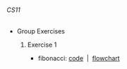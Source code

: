 <html>
    <head>
        <title>mimin page</title>
        <meta charset="utf-8">
    </head>
    <body>
        <h6>CS11</h6>
        <ul>
            <li>Group Exercises</li>
            <ol>
                <li>Exercise 1</li>
                <ul>
                    <li>fibonacci: <a href="cs11/fib.py">code</a>&nbsp&nbsp|&nbsp&nbsp<a href="cs11/fibonacci.html">flowchart</a></li>
                </ul>
            </ol>
        </ul>
    </body>
</html>
